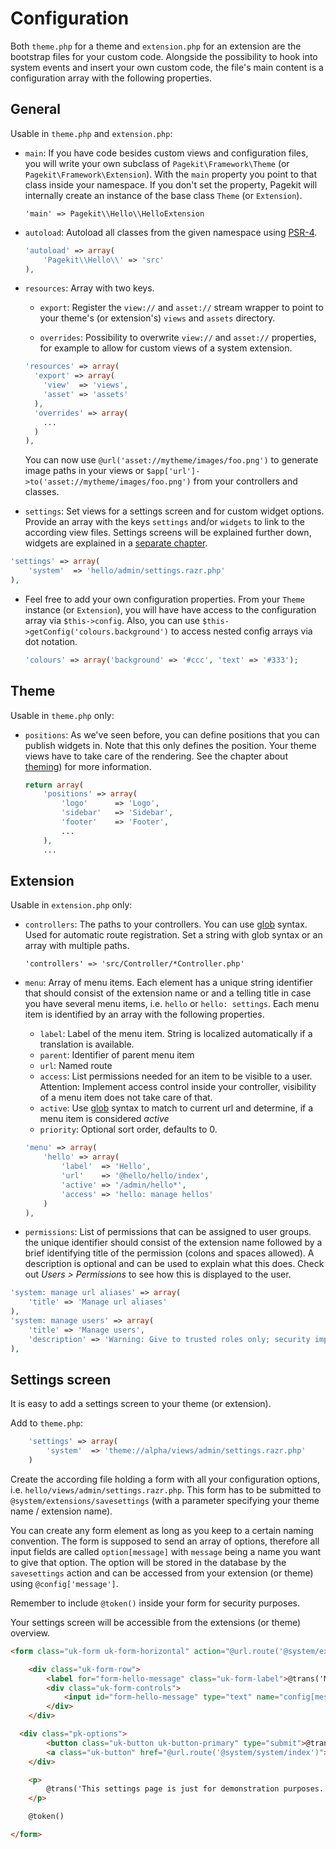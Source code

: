 # Configuration

Both `theme.php` for a theme and `extension.php` for an extension are the bootstrap files for your custom code. Alongside the possibility to hook into system events and insert your own custom code, the file's main content is a configuration array with the following properties.

## General

Usable in `theme.php` and `extension.php`:

  - `main`: If you have code besides custom views and configuration files, you will write your own subclass of `Pagekit\Framework\Theme` (or `Pagekit\Framework\Extension`). With the `main` property you point to that class inside your namespace. If you don't set the property, Pagekit will internally create an instance of the base class `Theme` (or
    `Extension`).

    `'main' => Pagekit\\Hello\\HelloExtension`

  - `autoload`: Autoload all classes from the given namespace using [PSR-4](http://www.php-fig.org/psr/psr-4/).

    ```php
    'autoload' => array(
        'Pagekit\\Hello\\' => 'src'
    ),
    ```

  - `resources`: Array with two keys.

    - `export`: Register the `view://` and `asset://` stream wrapper to point to your theme's (or extension's) `views` and `assets` directory.

    - `overrides`: Possibility to overwrite `view://` and `asset://` properties, for example to allow for custom views of a system extension.

    ```php
    'resources' => array(
      'export' => array(
        'view'  => 'views',
        'asset' => 'assets'
      ),
      'overrides' => array(
        ...
      )
    ),
    ```

    You can now use `@url('asset://mytheme/images/foo.png')` to generate image paths in your views or `$app['url']->to('asset://mytheme/images/foo.png')` from your controllers and classes.

  - `settings`: Set views for a settings screen and for custom widget options. Provide an array with the keys `settings` and/or `widgets` to link to the according view files. Settings screens will be explained further down, widgets are explained in a [separate chapter](widgets.md).



  ```php
  'settings' => array(
      'system'  => 'hello/admin/settings.razr.php'
  ),
  ```

  - Feel free to add your own configuration properties. From your `Theme` instance (or `Extension`), you will have have access to the configuration array via `$this->config`. Also, you can use `$this->getConfig('colours.background')` to access nested config arrays via dot notation.


    ```php
    'colours' => array('background' => '#ccc', 'text' => '#333');
    ```

## Theme

Usable in `theme.php` only:

- `positions`: As we've seen before, you can define positions that you can publish widgets in. Note that this only defines the position. Your theme views have to take care of the rendering. See the chapter about [theming](themes.md)) for more information.

  ```php
  return array(
      'positions' => array(
          'logo'      => 'Logo',
          'sidebar'   => 'Sidebar',
          'footer'    => 'Footer',
          ...
      ),
      ...
  ```

## Extension

Usable in `extension.php` only:

  - `controllers`: The paths to your controllers. You can use [glob](http://php.net/glob) syntax. Used for automatic route registration. Set a string with glob syntax or an array with multiple paths.

    `'controllers' => 'src/Controller/*Controller.php'`

  - `menu`: Array of menu items. Each element has a unique string identifier that should consist of the extension name or and a telling title in case you have several menu items, i.e. `hello` or `hello: settings`. Each menu item is identified by an array with the following properties.

      - `label`: Label of the menu item. String is localized automatically if a translation is available.
      - `parent`: Identifier of parent menu item
      - `url`: Named route
      - `access`: List permissions needed for an item to be visible to a user. Attention: Implement access control inside your controller, visibility of a menu item does not take care of that.
      - `active`: Use [glob](http://php.net/glob) syntax to match to current url and determine, if a menu item is considered *active*
      - `priority`: Optional sort order, defaults to 0.

    ```php
    'menu' => array(
        'hello' => array(
            'label'  => 'Hello',
            'url'    => '@hello/hello/index',
            'active' => '/admin/hello*',
            'access' => 'hello: manage hellos'
        )
    ),
    ```

  - `permissions`: List of permissions that can be assigned to user groups. the unique identifier should consist of the extension name followed by a brief identifying title of the permission (colons and spaces allowed). A description is optional and can be used to explain what this does. Check out *Users > Permissions* to see how this is displayed to the user.

  ```php
  'system: manage url aliases' => array(
      'title' => 'Manage url aliases'
  ),
  'system: manage users' => array(
      'title' => 'Manage users',
      'description' => 'Warning: Give to trusted roles only; security implications.'
  ),
  ```

## Settings screen

It is easy to add a settings screen to your theme (or extension).

Add to `theme.php`:

```php
    'settings' => array(
        'system'  => 'theme://alpha/views/admin/settings.razr.php'
    )
```

Create the according file holding a form with all your configuration options, i.e. `hello/views/admin/settings.razr.php`. This form has to be submitted to `@system/extensions/savesettings` (with a parameter specifying your theme name / extension name).

You can create any form element as long as you keep to a certain naming convention. The form is supposed to send an array of options,
therefore all input fields are called `option[message]` with `message` being a name you want to give that option. The option will be stored in the database by the `savesettings` action and can be accessed from your extension (or theme) using `@config['message']`.

Remember to include `@token()` inside your form for security purposes.

Your settings screen will be accessible from the extensions (or theme) overview.

```html
<form class="uk-form uk-form-horizontal" action="@url.route('@system/extensions/savesettings', ['name' => 'hello'])" method="post">

    <div class="uk-form-row">
        <label for="form-hello-message" class="uk-form-label">@trans('Message')</label>
        <div class="uk-form-controls">
            <input id="form-hello-message" type="text" name="config[message]" value="@config['message']">
        </div>
    </div>

  <div class="pk-options">
        <button class="uk-button uk-button-primary" type="submit">@trans('Save')</button>
        <a class="uk-button" href="@url.route('@system/system/index')">@trans('Close')</a>
    </div>

    <p>
        @trans('This settings page is just for demonstration purposes.')
    </p>

    @token()

</form>
```
